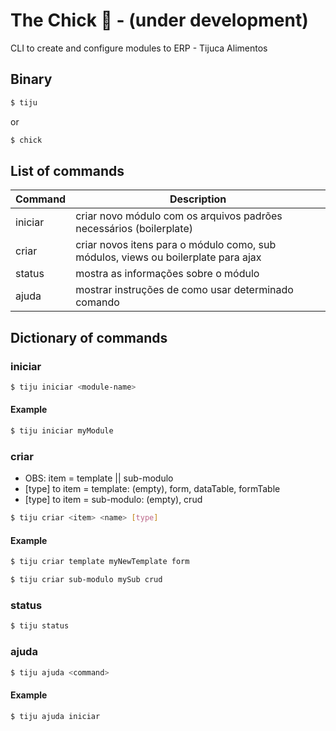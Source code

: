 # The Chick :hatching_chick: - (under development)
CLI to create and configure modules to ERP - Tijuca Alimentos

## Binary
```sh
$ tiju
```
or

```sh
$ chick
```


## List of commands

| Command | Description |
| ------ | ------ |
| iniciar | criar novo módulo com os arquivos padrões necessários (boilerplate) |
| criar | criar novos itens para o módulo como, sub módulos, views ou boilerplate para ajax |
| status | mostra as informações sobre o módulo |
| ajuda | mostrar instruções de como usar determinado comando |

## Dictionary of commands
### iniciar

```sh
$ tiju iniciar <module-name>
```
#### Example

```sh
$ tiju iniciar myModule
```

### criar

* OBS: item = template || sub-modulo
* [type] to item = template:   (empty), form, dataTable, formTable
* [type] to item = sub-modulo: (empty), crud
  
```sh
$ tiju criar <item> <name> [type]
```

#### Example

```sh
$ tiju criar template myNewTemplate form
```

```sh
$ tiju criar sub-modulo mySub crud
```

### status

```sh
$ tiju status
```

### ajuda

```sh
$ tiju ajuda <command>
```
#### Example

```sh
$ tiju ajuda iniciar
```
